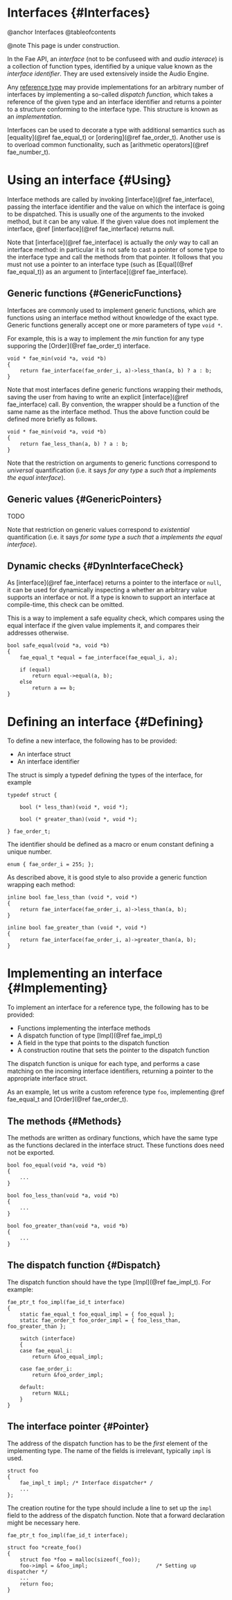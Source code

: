 
# Interfaces {#Interfaces}

@anchor Interfaces
@tableofcontents

@note
    This page is under construction.

In the Fae API, an *interface* (not to be confuseed with and *audio interace*) is a
collection of function types, identified by a unique value known as the *interface
identifier*. They are used extensively inside the Audio Engine.

Any [reference type][reftype] may provide implementations for an arbitrary number
of interfaces by implementing a so-called *dispatch function*, which takes a
reference of the given type and an interface identifier and returns a pointer to a
structure conforming to the interface type. This structure is known as an
*implementation*.

Interfaces can be used to decorate a type with additional semantics such as
[equality](@ref fae_equal_t) or [ordering](@ref fae_order_t). Another use
is to overload common functionality, such as 
[arithmetic operators](@ref fae_number_t).



# Using an interface {#Using}

Interface methods are called by invoking [interface](@ref fae_interface), passing the
interface identifier and the value on which the interface is going to be
dispatched. This is usually one of the arguments to the invoked method, but it can
be any value. If the given value does not implement the interface, @ref
[interface](@ref fae_interface) returns null.

Note that [interface](@ref fae_interface) is actually the *only* way to call an
interface method: in particular it is not safe to cast a pointer of some type to
the interface type and call the methods from that pointer. It follows that you must
not use a pointer to an interface type (such as [Equal](@ref fae_equal_t)) as
an argument to [interface](@ref fae_interface).


## Generic functions {#GenericFunctions}

Interfaces are commonly used to implement generic functions, which are functions
using an interface method without knowledge of the exact type. Generic functions
generally accept one or more parameters of type `void *`.

For example, this is a way to implement the *min* function for any type supporing
the [Order](@ref fae_order_t) interface.

~~~~
void * fae_min(void *a, void *b) 
{             
    return fae_interface(fae_order_i, a)->less_than(a, b) ? a : b;
}
~~~~

Note that most interfaces define generic functions wrapping their methods, saving
the user from having to write an explicit [interface](@ref fae_interface) call. By
convention, the wrapper should be a function of the same name as the interface
method. Thus the above function could be defined more briefly as follows.

~~~~
void * fae_min(void *a, void *b)
{
    return fae_less_than(a, b) ? a : b;
}
~~~~

Note that the restriction on arguments to generic functions correspond to
*universal* quantification (i.e. it says *for any type* a *such that* a *implements
the equal interface*).

## Generic values {#GenericPointers}

TODO

Note that restriction on generic values correspond to *existential* quantification
(i.e. it says *for some type* a *such that* a *implements the equal interface*).


## Dynamic checks {#DynInterfaceCheck}

As [interface](@ref fae_interface) returns a pointer to the interface or `null`, it can be
used for dynamically inspecting a whether an arbitrary value supports an interface
or not. If a type is known to support an interface at compile-time, this check can
be omitted.

This is a way to implement a safe equality check, which compares using the equal
interface if the given value implements it, and compares their addresses otherwise.

~~~~
bool safe_equal(void *a, void *b)
{       
    fae_equal_t *equal = fae_interface(fae_equal_i, a);

    if (equal)
        return equal->equal(a, b);
    else
        return a == b;
}
~~~~


# Defining an interface {#Defining}

To define a new interface, the following has to be provided:

* An interface struct
* An interface identifier

The struct is simply a typedef defining the types of the interface, for example

~~~~
typedef struct {

    bool (* less_than)(void *, void *);

    bool (* greater_than)(void *, void *);

} fae_order_t;
~~~~

The identifier should be defined as a macro or enum constant defining a unique
number.

~~~~
enum { fae_order_i = 255; };
~~~~

As described above, it is good style to also provide a generic function wrapping
each method:

~~~~
inline bool fae_less_than (void *, void *)
{
    return fae_interface(fae_order_i, a)->less_than(a, b);
}

inline bool fae_greater_than (void *, void *)
{
    return fae_interface(fae_order_i, a)->greater_than(a, b);
}
~~~~


# Implementing an interface {#Implementing}

To implement an interface for a reference type, the following has to be provided:

* Functions implementing the interface methods
* A dispatch function of type [Impl](@ref fae_impl_t)
* A field in the type that points to the dispatch function
* A construction routine that sets the pointer to the dispatch function

The dispatch function is unique for each type, and performs a case matching on the
incoming interface identifiers, returning a pointer to the appropriate interface
struct.

As an example, let us write a custom reference type `foo`, implementing @ref
fae_equal_t and [Order](@ref fae_order_t).

## The methods {#Methods}

The methods are written as ordinary functions, which have the same type as the
functions declared in the interface struct. These functions does need not be
exported.

~~~~
bool foo_equal(void *a, void *b)
{
    ...
}

bool foo_less_than(void *a, void *b)
{
    ...
}

bool foo_greater_than(void *a, void *b)
{
    ...
}
~~~~

## The dispatch function {#Dispatch}

The dispatch function should have the type [Impl](@ref fae_impl_t). For example:

~~~~
fae_ptr_t foo_impl(fae_id_t interface)
{
    static fae_equal_t foo_equal_impl = { foo_equal };
    static fae_order_t foo_order_impl = { foo_less_than, foo_greater_than };

    switch (interface)
    {
    case fae_equal_i:
        return &foo_equal_impl;

    case fae_order_i:
        return &foo_order_impl;

    default:
        return NULL;
    }
}
~~~~

## The interface pointer {#Pointer}

The address of the dispatch function has to be the *first* element of the
implementing type. The name of the fields is irrelevant, typically `impl` is used.

~~~~
struct foo
{
    fae_impl_t impl; /* Interface dispatcher* /
    ...
};
~~~~

The creation routine for the type should include a line to set up the `impl` field
to the address of the dispatch function. Note that a forward declaration might be
necessary here.

~~~~
fae_ptr_t foo_impl(fae_id_t interface);

struct foo *create_foo()
{
    struct foo *foo = malloc(sizeof(_foo));
    foo->impl = &foo_impl;                      /* Setting up dispatcher */
    ...
    return foo;
}
~~~~

[ad-hoc-poly]: http://en.wikipedia.org/wiki/Ad-hoc_polymorphism
[reftype]:     http://en.wikipedia.org/wiki/Reference_type